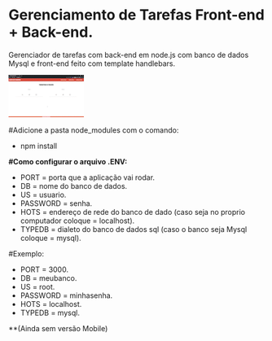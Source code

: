 # Gerenciamento de Tarefas Front-end + Back-end.
 Gerenciador de tarefas com back-end em node.js com banco de dados Mysql e front-end feito com template handlebars.

 ![Imagem do projeto funcionando](./img.gif)

#Adicione a pasta node_modules com o comando:
- npm install

**#Como configurar o arquivo .ENV:**

- PORT = porta que a aplicação vai rodar.
- DB = nome do banco de dados.
- US = usuario.
- PASSWORD = senha.
- HOTS = endereço de rede do banco de dado (caso seja no proprio computador coloque = localhost).
- TYPEDB = dialeto do banco de dados sql (caso o banco seja Mysql coloque = mysql).


#Exemplo:
- PORT = 3000.
- DB = meubanco.
- US = root.
- PASSWORD = minhasenha.
- HOTS = localhost.
- TYPEDB = mysql.

**(Ainda sem versão Mobile)
